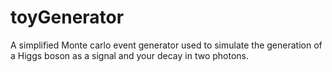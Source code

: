 # toyGenerator
A simplified Monte carlo event generator used to simulate the generation of a Higgs boson as a signal and your decay in two photons.
